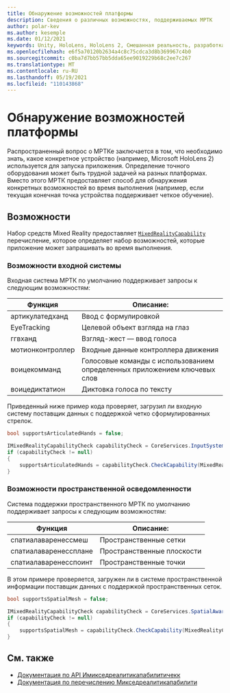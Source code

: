 ```yaml
---
title: Обнаружение возможностей платформы
description: Сведения о различных возможностях, поддерживаемых МРТК
author: polar-kev
ms.author: kesemple
ms.date: 01/12/2021
keywords: Unity, HoloLens, HoloLens 2, Смешанная реальность, разработка, МРТК, возможности,
ms.openlocfilehash: e6f5a70120b2634a4c8c75cdca3d8b369967c4b0
ms.sourcegitcommit: c0ba7d7bb57bb5dda65ee9019229b68c2ee7c267
ms.translationtype: MT
ms.contentlocale: ru-RU
ms.lasthandoff: 05/19/2021
ms.locfileid: "110143868"
---
```

# <a name="detecting-platform-capabilities"></a>Обнаружение возможностей платформы

Распространенный вопрос о МРТКе заключается в том, что необходимо знать, какое конкретное устройство (например, Microsoft HoloLens 2) используется для запуска приложения. Определение точного оборудования может быть трудной задачей на разных платформах. Вместо этого МРТК предоставляет способ для обнаружения конкретных возможностей во время выполнения (например, если текущая конечная точка устройства поддерживает четкое обучение).

## <a name="capabilities"></a>Возможности

Набор средств Mixed Reality предоставляет [`MixedRealityCapability`](xref:Microsoft.MixedReality.Toolkit.MixedRealityCapability) перечисление, которое определяет набор возможностей, которые приложение может запрашивать во время выполнения.

### <a name="input-system-capabilities"></a>Возможности входной системы

Входная система МРТК по умолчанию поддерживает запросы к следующим возможностям:

| Функция | Описание: |
|---|---|
| артикулатедханд | Ввод с формулировкой |
| EyeTracking | Целевой объект взгляда на глаз |
| ггвханд | Взгляд-жест — ввод голоса |
| мотионконтроллер | Входные данные контроллера движения |
| воицекомманд | Голосовые команды с использованием определенных приложением ключевых слов |
| воицедиктатион | Диктовка голоса по тексту |

Приведенный ниже пример кода проверяет, загрузил ли входную систему поставщик данных с поддержкой четко сформулированных стрелок.

```c#
bool supportsArticulatedHands = false;

IMixedRealityCapabilityCheck capabilityCheck = CoreServices.InputSystem as IMixedRealityCapabilityCheck;
if (capabilityCheck != null)
{
    supportsArticulatedHands = capabilityCheck.CheckCapability(MixedRealityCapability.ArticulatedHand);
}
```

### <a name="spatial-awareness-capabilities"></a>Возможности пространственной осведомленности

Система поддержки пространственного МРТК по умолчанию поддерживает запросы к следующим возможностям:

| Функция | Описание: |
|---|---|
| спатиалаваренессмеш | Пространственные сетки |
| спатиалаваренессплане | Пространственные плоскости |
| спатиалаваренесспоинт | Пространственные точки |

В этом примере проверяется, загружен ли в системе пространственной информации поставщик данных с поддержкой пространственных сеток.

```c#
bool supportsSpatialMesh = false;

IMixedRealityCapabilityCheck capabilityCheck = CoreServices.SpatialAwarenessSystem as IMixedRealityCapabilityCheck;
if (capabilityCheck != null)
{
    supportsSpatialMesh = capabilityCheck.CheckCapability(MixedRealityCapability.SpatialAwarenessMesh);
}
```

## <a name="see-also"></a>См. также

- [Документация по API Имикседреалитикапабилитичекк](xref:Microsoft.MixedReality.Toolkit.IMixedRealityCapabilityCheck)
- [Документация по перечислению Микседреалитикапабилити](xref:Microsoft.MixedReality.Toolkit.MixedRealityCapability)

